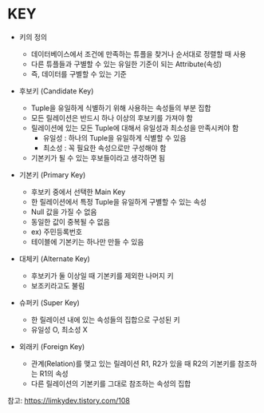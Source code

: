 # KEY

* 키의 정의<br>
    * 데이터베이스에서 조건에 만족하는 튜플을 찾거나 순서대로 정렬할 때 사용<br>
    * 다른 튜플들과 구별할 수 있는 유일한 기준이 되는 Attribute(속성)<br>
    * 즉, 데이터를 구별할 수 있는 기준<br>

* 후보키 (Candidate Key)<br>
    * Tuple을 유일하게 식별하기 위해 사용하는 속성들의 부분 집합<br>
    * 모든 릴레이션은 반드시 하나 이상의 후보키를 가져야 함<br>
    * 릴레이션에 있는 모든 Tuple에 대해서 유일성과 최소성을 만족시켜야 함<br>
        * 유일성 : 하나의 Tuple을 유일하게 식별할 수 있음<br>
        * 최소성 : 꼭 필요한 속성으로만 구성해야 함<br>
    * 기본키가 될 수 있는 후보들이라고 생각하면 됨<br>

* 기본키 (Primary Key)<br>
    * 후보키 중에서 선택한 Main Key<br>
    * 한 릴레이션에서 특정 Tuple을 유일하게 구별할 수 있는 속성<br>
    * Null 값을 가질 수 없음<br>
    * 동일한 값이 중복될 수 없음<br>
    * ex) 주민등록번호<br>
    * 테이블에 기본키는 하나만 만들 수 있음<br>

* 대체키 (Alternate Key)<br>
    * 후보키가 둘 이상일 때 기본키를 제외한 나머지 키<br>
    * 보조키라고도 불림<br>

* 슈퍼키 (Super Key)<br>
    * 한 릴레이션 내에 있는 속성들의 집합으로 구성된 키<br>
    * 유일성 O, 최소성 X<br>

* 외래키 (Foreign Key)<br>
    * 관계(Relation)를 맺고 있는 릴레이션 R1, R2가 있을 때 R2의 기본키를 참조하는 R1의 속성<br>
    * 다른 릴레이션의 기본키를 그대로 참조하는 속성의 집합<br>

참고: https://limkydev.tistory.com/108



